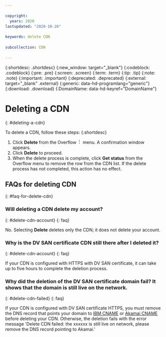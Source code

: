 ```yaml
---

copyright:
  years: 2020
lastupdated: "2020-10-26"

keywords: delete CDN

subcollection: CDN

---
```

{:shortdesc: .shortdesc}
{:new_window: target="_blank"}
{:codeblock: .codeblock}
{:pre: .pre}
{:screen: .screen}
{:term: .term}
{:tip: .tip}
{:note: .note}
{:important: .important}
{:deprecated: .deprecated}
{:external: target="_blank" .external}
{:generic: data-hd-programlang="generic"}
{:download: .download}
{:DomainName: data-hd-keyref="DomainName"}

# Deleting a CDN
{: #deleting-a-cdn}

To delete a CDN, follow these steps:
{:shortdesc}

1. Click **Delete** from the Overflow ![Overflow menu](images/overflow.png) menu. A confirmation window appears.
2. Click **Delete** to proceed.
3. When the delete process is complete, click **Get status** from the Overflow menu to remove the row from the CDN list. If the delete process has not completed, this action has no effect.

## FAQs for deleting CDN
{: #faq-for-delete-cdn}

### Will deleting a CDN delete my account?
{: #delete-cdn-account}
{: faq}

No. Selecting **Delete** deletes only the CDN; it does not delete your account.

### Why is the DV SAN certificate CDN still there after I deleted it?
{: #delete-cdn-account}
{: faq}

If your CDN is configured with HTTPS with DV SAN certificate, it can take up to five hours to complete the deletion process.

### Why did the deletion of the DV SAN certificate domain fail? It shows that the domain is still live on the network.
{: #delete-cdn-failed}
{: faq}

If your CDN is configured with DV SAN certificate HTTPS, you must remove the DNS record that points your domain to [IBM CNAME](/docs/CDN?topic=CDN-getting-to-running-status#ibm-cname) or [Akamai CNAME](/docs/CDN?topic=CDN-getting-to-running-status#akamai-cname) before deleting your CDN. Otherwise, the deletion fails with the error message 'Delete CDN failed: the xxxxxx is still live on network, please remove the DNS record pointing to Akamai.'
